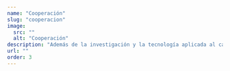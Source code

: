 ```yaml
---
name: "Cooperación"
slug: "cooperacion"
image:
  src: ""
  alt: "Cooperación"
description: "Además de la investigación y la tecnología aplicada al cambio social, la Fundación Salvador Soler ha invertido también en la acción directa. Desde su creación, ha desarrollado proyectos de cooperación internacional para el desarrollo en África Occidental, sobre todo en países como Benín y Tanzania."
url: ""
order: 3
---
```

